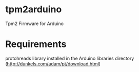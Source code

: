 tpm2arduino
===========

Tpm2 Firmware for Arduino

Requirements
============

protohreads library installed in the Arduino libraries directory (http://dunkels.com/adam/pt/download.html)
